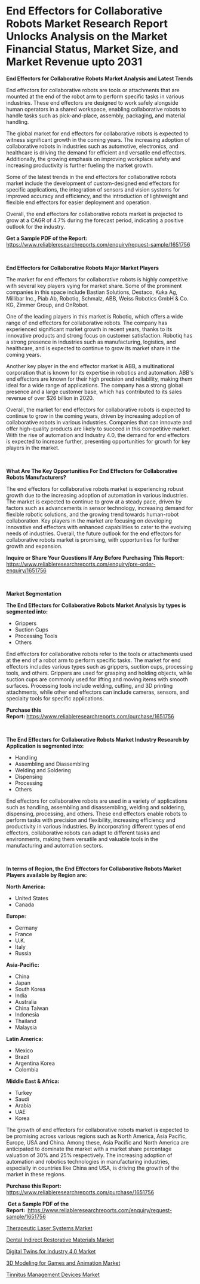 <p><h1>End Effectors for Collaborative Robots Market Research Report Unlocks Analysis on the Market Financial Status, Market Size, and Market Revenue upto 2031</h1></p><p><strong>End Effectors for Collaborative Robots Market Analysis and Latest Trends</strong></p>
<p><p>End effectors for collaborative robots are tools or attachments that are mounted at the end of the robot arm to perform specific tasks in various industries. These end effectors are designed to work safely alongside human operators in a shared workspace, enabling collaborative robots to handle tasks such as pick-and-place, assembly, packaging, and material handling.</p><p>The global market for end effectors for collaborative robots is expected to witness significant growth in the coming years. The increasing adoption of collaborative robots in industries such as automotive, electronics, and healthcare is driving the demand for efficient and versatile end effectors. Additionally, the growing emphasis on improving workplace safety and increasing productivity is further fueling the market growth.</p><p>Some of the latest trends in the end effectors for collaborative robots market include the development of custom-designed end effectors for specific applications, the integration of sensors and vision systems for improved accuracy and efficiency, and the introduction of lightweight and flexible end effectors for easier deployment and operation.</p><p>Overall, the end effectors for collaborative robots market is projected to grow at a CAGR of 4.7% during the forecast period, indicating a positive outlook for the industry.</p></p>
<p><strong>Get a Sample PDF of the Report:&nbsp;</strong> <a href="https://www.reliableresearchreports.com/enquiry/request-sample/1651756">https://www.reliableresearchreports.com/enquiry/request-sample/1651756</a></p>
<p>&nbsp;</p>
<p><strong>End Effectors for Collaborative Robots Major Market Players</strong></p>
<p><p>The market for end effectors for collaborative robots is highly competitive with several key players vying for market share. Some of the prominent companies in this space include Bastian Solutions, Destaco, Kuka Ag, Millibar Inc., Piab Ab, Robotiq, Schmalz, ABB, Weiss Robotics GmbH & Co. KG, Zimmer Group, and OnRobot.</p><p>One of the leading players in this market is Robotiq, which offers a wide range of end effectors for collaborative robots. The company has experienced significant market growth in recent years, thanks to its innovative products and strong focus on customer satisfaction. Robotiq has a strong presence in industries such as manufacturing, logistics, and healthcare, and is expected to continue to grow its market share in the coming years.</p><p>Another key player in the end effector market is ABB, a multinational corporation that is known for its expertise in robotics and automation. ABB's end effectors are known for their high precision and reliability, making them ideal for a wide range of applications. The company has a strong global presence and a large customer base, which has contributed to its sales revenue of over $26 billion in 2020.</p><p>Overall, the market for end effectors for collaborative robots is expected to continue to grow in the coming years, driven by increasing adoption of collaborative robots in various industries. Companies that can innovate and offer high-quality products are likely to succeed in this competitive market. With the rise of automation and Industry 4.0, the demand for end effectors is expected to increase further, presenting opportunities for growth for key players in the market.</p></p>
<p>&nbsp;</p>
<p><strong>What Are The Key Opportunities For End Effectors for Collaborative Robots Manufacturers?</strong></p>
<p><p>The end effectors for collaborative robots market is experiencing robust growth due to the increasing adoption of automation in various industries. The market is expected to continue to grow at a steady pace, driven by factors such as advancements in sensor technology, increasing demand for flexible robotic solutions, and the growing trend towards human-robot collaboration. Key players in the market are focusing on developing innovative end effectors with enhanced capabilities to cater to the evolving needs of industries. Overall, the future outlook for the end effectors for collaborative robots market is promising, with opportunities for further growth and expansion.</p></p>
<p><strong>Inquire or Share Your Questions If Any Before Purchasing This Report:</strong> <a href="https://www.reliableresearchreports.com/enquiry/pre-order-enquiry/1651756">https://www.reliableresearchreports.com/enquiry/pre-order-enquiry/1651756</a></p>
<p>&nbsp;</p>
<p><strong>Market Segmentation</strong></p>
<p><strong>The End Effectors for Collaborative Robots Market Analysis by types is segmented into:</strong></p>
<p><ul><li>Grippers</li><li>Suction Cups</li><li>Processing Tools</li><li>Others</li></ul></p>
<p><p>End effectors for collaborative robots refer to the tools or attachments used at the end of a robot arm to perform specific tasks. The market for end effectors includes various types such as grippers, suction cups, processing tools, and others. Grippers are used for grasping and holding objects, while suction cups are commonly used for lifting and moving items with smooth surfaces. Processing tools include welding, cutting, and 3D printing attachments, while other end effectors can include cameras, sensors, and specialty tools for specific applications.</p></p>
<p><strong>Purchase this Report:&nbsp;</strong><a href="https://www.reliableresearchreports.com/purchase/1651756">https://www.reliableresearchreports.com/purchase/1651756</a></p>
<p>&nbsp;</p>
<p><strong>The End Effectors for Collaborative Robots Market Industry Research by Application is segmented into:</strong></p>
<p><ul><li>Handling</li><li>Assembling and Diassembling</li><li>Welding and Soldering</li><li>Dispensing</li><li>Processing</li><li>Others</li></ul></p>
<p><p>End effectors for collaborative robots are used in a variety of applications such as handling, assembling and disassembling, welding and soldering, dispensing, processing, and others. These end effectors enable robots to perform tasks with precision and flexibility, increasing efficiency and productivity in various industries. By incorporating different types of end effectors, collaborative robots can adapt to different tasks and environments, making them versatile and valuable tools in the manufacturing and automation sectors.</p></p>
<p>&nbsp;</p>
<p><strong>In terms of Region, the End Effectors for Collaborative Robots Market Players available by Region are:</strong></p>
<p>
    <p> <strong> North America: </strong>
        <ul>
            <li>United States</li>
            <li>Canada</li>
        </ul>
        </p> 
    <p> <strong> Europe: </strong>
        <ul>
            <li>Germany</li>
            <li>France</li>
            <li>U.K.</li>
            <li>Italy</li>
            <li>Russia</li>
        </ul>
        </p> 
    <p> <strong> Asia-Pacific: </strong>
        <ul>
            <li>China</li>
            <li>Japan</li>
            <li>South Korea</li>
            <li>India</li>
            <li>Australia</li>
            <li>China Taiwan</li>
            <li>Indonesia</li>
            <li>Thailand</li>
            <li>Malaysia</li>
        </ul>
        </p> 
    <p> <strong> Latin America: </strong>
        <ul>
            <li>Mexico</li>
            <li>Brazil</li>
            <li>Argentina Korea</li>
            <li>Colombia</li>
        </ul>
        </p> 
    <p> <strong> Middle East & Africa: </strong>
        <ul>
            <li>Turkey</li>
            <li>Saudi</li>
            <li>Arabia</li>
            <li>UAE</li>
            <li>Korea</li>
        </ul>
    </p>
    </p>
<p><p>The growth of end effectors for collaborative robots market is expected to be promising across various regions such as North America, Asia Pacific, Europe, USA and China. Among these, Asia Pacific and North America are anticipated to dominate the market with a market share percentage valuation of 30% and 25% respectively. The increasing adoption of automation and robotics technologies in manufacturing industries, especially in countries like China and USA, is driving the growth of the market in these regions.</p></p>
<p><strong>Purchase this Report: </strong><a href="https://www.reliableresearchreports.com/purchase/1651756">https://www.reliableresearchreports.com/purchase/1651756</a></p>
<p>&nbsp;<strong>Get a Sample PDF of the Report:&nbsp;&nbsp;</strong><a href="https://www.reliableresearchreports.com/enquiry/request-sample/1651756">https://www.reliableresearchreports.com/enquiry/request-sample/1651756</a></p>
<p><strong></strong></p>
<p><p><a href="https://medium.com/@dorinaprifti56/therapeutic-laser-systems-market-trends-forecast-and-competitive-analysis-to-2031-d4c79a1c0d2a">Therapeutic Laser Systems Market</a></p><p><a href="https://medium.com/@dritasmani2022/dental-indirect-restorative-materials-market-trends-and-market-analysis-forecasted-for-period-89de2a34588d">Dental Indirect Restorative Materials Market</a></p><p><a href="https://github.com/mharielmesa/Market-Research-Report-List-1/blob/main/digital-twins-for-industry-40-market.md">Digital Twins for Industry 4.0 Market</a></p><p><a href="https://github.com/suaretopek9/Market-Research-Report-List-1/blob/main/3d-modeling-for-games-and-animation-market.md">3D Modeling for Games and Animation Market</a></p><p><a href="https://medium.com/@dritasmani2022/tinnitus-management-devices-market-research-report-its-history-and-forecast-2024-to-2031-72482d6ed2c5">Tinnitus Management Devices Market</a></p></p>